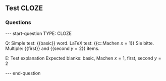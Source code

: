 ## Test CLOZE

### Questions

--- start-question
TYPE: CLOZE

Q: 
Simple test: {{basic}} word.
LaTeX test: {{c::Machen $x=1$}} Sie bitte.
Multiple: {{first}} and {{second $y=2$}} items.

E:
Test explanation
Expected blanks: basic, Machen $x=1$, first, second $y=2$

--- end-question
